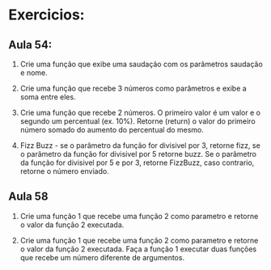# Exercicios:

## Aula 54:

1. Crie uma função que exibe uma saudação com os parâmetros saudação e nome.

2. Crie uma função que recebe 3 números como parâmetros e exibe a soma entre eles.

3. Crie uma função que recebe 2 números. O primeiro valor é um valor e o segundo um percentual (ex. 10%). Retorne (return) o valor do primeiro número somado do aumento do percentual do mesmo.

4. Fizz Buzz - se o parâmetro da função for divisivel por 3, retorne fizz, se o parâmetro da função for divisivel por 5 retorne buzz. Se o parâmetro da função for divisivel por 5 e por 3, retorne FizzBuzz, caso contrario, retorne o número enviado.

## Aula 58

1. Crie uma função 1 que recebe uma função 2 como parametro e retorne o valor da função 2 executada.

2. Crie uma função 1 que recebe uma função 2 como parametro e retorne o valor da função 2 executada.
Faça a função 1 executar duas funções que recebe um número diferente de argumentos.